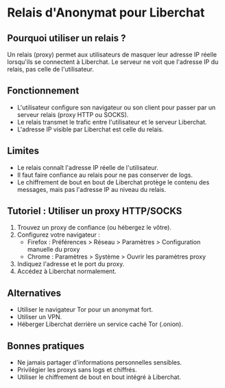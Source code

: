 # Relais d'Anonymat pour Liberchat

## Pourquoi utiliser un relais ?
Un relais (proxy) permet aux utilisateurs de masquer leur adresse IP réelle lorsqu'ils se connectent à Liberchat. Le serveur ne voit que l'adresse IP du relais, pas celle de l'utilisateur.

## Fonctionnement
- L'utilisateur configure son navigateur ou son client pour passer par un serveur relais (proxy HTTP ou SOCKS).
- Le relais transmet le trafic entre l'utilisateur et le serveur Liberchat.
- L'adresse IP visible par Liberchat est celle du relais.

## Limites
- Le relais connaît l'adresse IP réelle de l'utilisateur.
- Il faut faire confiance au relais pour ne pas conserver de logs.
- Le chiffrement de bout en bout de Liberchat protège le contenu des messages, mais pas l'adresse IP au niveau du relais.

## Tutoriel : Utiliser un proxy HTTP/SOCKS
1. Trouvez un proxy de confiance (ou hébergez le vôtre).
2. Configurez votre navigateur :
   - Firefox : Préférences > Réseau > Paramètres > Configuration manuelle du proxy
   - Chrome : Paramètres > Système > Ouvrir les paramètres proxy
3. Indiquez l'adresse et le port du proxy.
4. Accédez à Liberchat normalement.

## Alternatives
- Utiliser le navigateur Tor pour un anonymat fort.
- Utiliser un VPN.
- Héberger Liberchat derrière un service caché Tor (.onion).

## Bonnes pratiques
- Ne jamais partager d'informations personnelles sensibles.
- Privilégier les proxys sans logs et chiffrés.
- Utiliser le chiffrement de bout en bout intégré à Liberchat.
